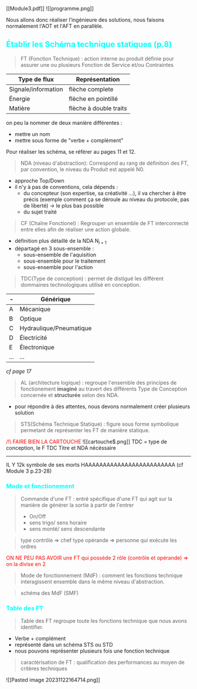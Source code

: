 [[Module3.pdf]]
![[programme.png]]

Nous allons donc réaliser l’ingénieure des solutions, nous faisons normalement l'AOT et l'AFT en parallèle.

## <font color = cyan> Établir les Schéma technique statiques (p.8)</font>

> FT (Fonction Technique) : action interne au produit définie pour assurer une ou plusieurs Fonction de Service et/ou Contraintes

Type de flux | Représentation
---|---
Signale/information | flèche complete 
Énergie | flèche en pointillé 
Matière | flèche à double traits 

on peu la nommer de deux manière différentes :
- mettre un nom
- mettre sous forme de "verbe + complément"

Pour réaliser les schéma, se référer au pages 11 et 12. 

>NDA (niveau d'abstraction): Correspond au rang de définition des FT, par convention, le niveau du Produit est appelé N0.

- approche Top/Down
- il n'y à pas de conventions, cela dépends :
	- du concepteur (son expertise, sa créativité ...), il va chercher à être précis (exemple comment ça se déroule au niveau du protocole, pas de liberté) $\rightarrow$ le plus bas possible 
	- du sujet traité

> CF (Chaîne Fonctionel) : Regrouper un ensemble de FT interconnecté entre elles afin de réaliser une action globale.

- définition plus détaillé de la NDA N$_{i+1}$ 
- départagé en 3 sous-ensemble :
	- sous-ensemble de l'aquisition
	- sous-ensemble pour le traitement 
	- sous-ensemble pour l'action

> TDC(Type de conception) : permet de distigué les différent dommaines technologiques utilisé en conception.

-| Générique 
---|---
A | Mécanique 
B | Optique 
C | Hydraulique/Pneumatique
D | Électricité
E | Électronique 
... | ...
*cf page 17*

> AL (architecture logique) : regroupe l'ensemble des principes de fonctionement **imaginé** au travert des différents Type de Conception concernée et **structurée** selon des NDA.

- pour répondre à des attentes, nous devons normalement créer plusieurs solution 

>STS(Schéma Technique Statique) : figure sous forme symbolique permetant de représenter les FT de manière statique.

<font color = red> /!\ FAIRE BIEN LA CARTOUCHE </font>
![[cartouche$.png]]
TDC = type de conception, le F TDC 
Titre et NDA nécéssaire 

---
IL Y 12k symbole de ses morts HAAAAAAAAAAAAAAAAAAAAAAAAA (cf Module 3 p.23-28)


### <font color = cyan> Mode et fonctionement </font>

> Commande d'une FT : entré spécifique d'une FT qui agit sur la manière de générer la sortie à partir de l'entrer 
> - On/Off
> - sens trigo/ sens horaire 
> - sens monté/ sens descendante 

>type contrôle => chef
>type opérande => personne qui exécute les ordres

<font color = red> ON NE PEU PAS AVOIR une FT qui possède 2 rôle (contrôle et opérande) => on la divise en 2 </font>

> Mode de fonctionnement (MdF) : comment les fonctions technique interagissent  ensemble dans le même niveau d'abstraction. 

> schéma des MdF (SMF)

### <font color = cyan> Table des FT </font>

> Table des FT regroupe toute les fonctions technique que nous avons identifier.

- Verbe + complément
- représenté dans un schéma STS ou STD
- nous pouvons représenter plusieurs fois une fonction technique

> caractérisation de FT : qualification des performances au moyen de critères techniques

![[Pasted image 20231122164714.png]]
